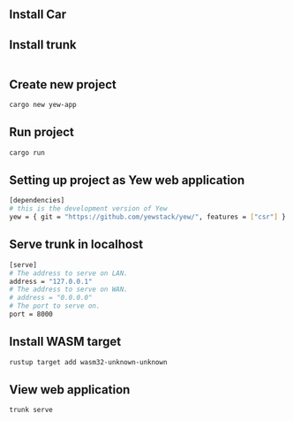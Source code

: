 ## Install Car

## Install trunk
```bash


```

## Create new project
```bash
cargo new yew-app

```

## Run project
```bash
cargo run

```

## Setting up project as Yew web application
```bash
[dependencies]
# this is the development version of Yew
yew = { git = "https://github.com/yewstack/yew/", features = ["csr"] }

```

## Serve trunk in localhost
```bash
[serve]
# The address to serve on LAN.
address = "127.0.0.1"
# The address to serve on WAN.
# address = "0.0.0.0"
# The port to serve on.
port = 8000

```

## Install WASM target
```bash
rustup target add wasm32-unknown-unknown
```


## View web application
```bash
trunk serve
```
